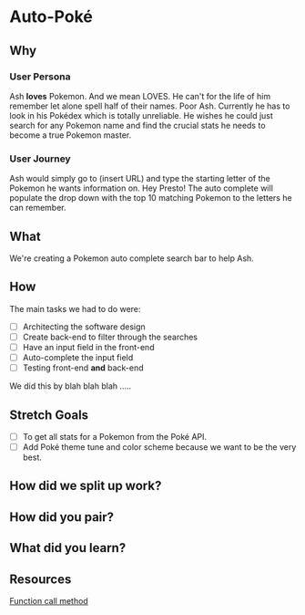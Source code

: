 # Auto-Poké

## Why
### User Persona
Ash __loves__ Pokemon. And we mean LOVES. He can't for the life of him remember let alone spell half of their names. Poor Ash.
Currently he has to look in his Pokédex which is totally unreliable. He wishes he could just search for any Pokemon name and find the crucial stats he needs to become a true Pokemon master.

### User Journey
Ash would simply go to (insert URL) and type the starting letter of the Pokemon he wants information on. Hey Presto! The auto complete will populate the drop down with the top 10 matching Pokemon to the letters he can remember.

## What
We're creating a Pokemon auto complete search bar to help Ash.

## How
The main tasks we had to do were:
- [ ] Architecting the software design
- [ ] Create back-end to filter through the searches
- [ ] Have an input field in the front-end
- [ ] Auto-complete the input field
- [ ] Testing front-end __and__ back-end

We did this by blah blah blah .....

## Stretch Goals
- [ ] To get all stats for a Pokemon from the Poké API.
- [ ] Add Poké theme tune and color scheme because we want to be the very best.

## How did we split up work?

## How did you pair?

## What did you learn?

## Resources
[Function call
method](http://clubmate.fi/the-intuitive-and-powerful-foreach-loop-in-javascript/#Looping_HTMLCollection_or_a_nodeList_with_forEach)
